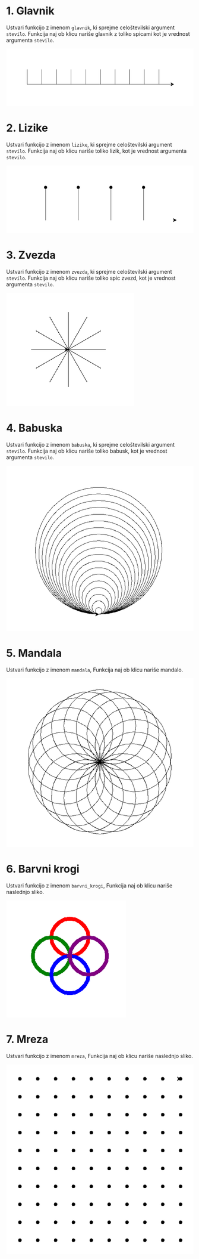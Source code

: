 
# 1. Glavnik

Ustvari funkcijo z imenom `glavnik`,
ki sprejme celoštevilski argument `stevilo`.
Funkcija naj ob klicu nariše glavnik z toliko spicami kot je
vrednost argumenta `stevilo`.

<img src="https://github.com/urosjarc/informatika/blob/main/media/turtle_glavnik.png">

# 2. Lizike

Ustvari funkcijo z imenom `lizike`,
ki sprejme celoštevilski argument `stevilo`.
Funkcija naj ob klicu nariše toliko lizik, kot je
vrednost argumenta `stevilo`.

<img src="https://github.com/urosjarc/informatika/blob/main/media/turtle_lizike.png">

# 3. Zvezda

Ustvari funkcijo z imenom `zvezda`,
ki sprejme celoštevilski argument `stevilo`.
Funkcija naj ob klicu nariše toliko spic zvezd, kot je
vrednost argumenta `stevilo`.

<img src="https://github.com/urosjarc/informatika/blob/main/media/turtle_zvezda.png">

# 4. Babuska

Ustvari funkcijo z imenom `babuska`,
ki sprejme celoštevilski argument `stevilo`.
Funkcija naj ob klicu nariše toliko babusk, kot je
vrednost argumenta `stevilo`.

<img src="https://github.com/urosjarc/informatika/blob/main/media/turtle_babuske.png">

# 5. Mandala

Ustvari funkcijo z imenom `mandala`,
Funkcija naj ob klicu nariše mandalo.

<img src="https://github.com/urosjarc/informatika/blob/main/media/turtle_mandala.png">

# 6. Barvni krogi

Ustvari funkcijo z imenom `barvni_krogi`,
Funkcija naj ob klicu nariše naslednjo sliko.

<img src="https://github.com/urosjarc/informatika/blob/main/media/turtle_barvni_krogi.png">

# 7. Mreza

Ustvari funkcijo z imenom `mreza`,
Funkcija naj ob klicu nariše naslednjo sliko.

<img src="https://github.com/urosjarc/informatika/blob/main/media/turtle_mreza.png">
